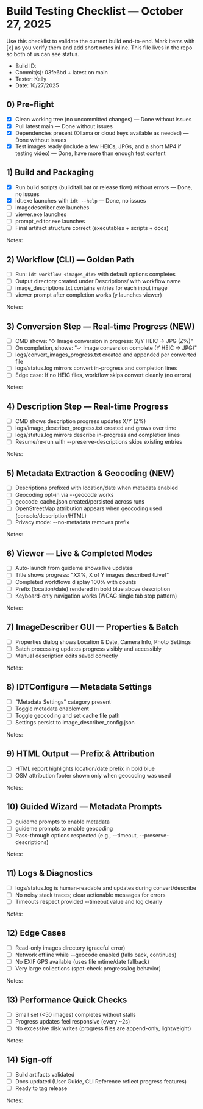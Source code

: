 # Build Testing Checklist — October 27, 2025

Use this checklist to validate the current build end-to-end. Mark items with [x] as you verify them and add short notes inline. This file lives in the repo so both of us can see status.

- Build ID: 
- Commit(s): 03fe6bd + latest on main
- Tester: Kelly
- Date: 10/27/2025

## 0) Pre-flight
- [x] Clean working tree (no uncommitted changes) — Done without issues
- [x] Pull latest main — Done without issues
- [x] Dependencies present (Ollama or cloud keys available as needed) — Done without issues
- [x] Test images ready (include a few HEICs, JPGs, and a short MP4 if testing video) — Done, have more than enough test content

## 1) Build and Packaging
- [x] Run build scripts (builditall.bat or release flow) without errors — Done, no issues
- [x] idt.exe launches with `idt --help` — Done, no issues
- [ ] imagedescriber.exe launches
- [ ] viewer.exe launches
- [ ] prompt_editor.exe launches
- [ ] Final artifact structure correct (executables + scripts + docs)

Notes:

## 2) Workflow (CLI) — Golden Path
- [ ] Run: `idt workflow <images_dir>` with default options completes
- [ ] Output directory created under Descriptions/ with workflow name
- [ ] image_descriptions.txt contains entries for each input image
- [ ] viewer prompt after completion works (y launches viewer)

Notes:

## 3) Conversion Step — Real-time Progress (NEW)
- [ ] CMD shows: "⟳ Image conversion in progress: X/Y HEIC → JPG (Z%)"
- [ ] On completion, shows: "✓ Image conversion complete (Y HEIC → JPG)"
- [ ] logs/convert_images_progress.txt created and appended per converted file
- [ ] logs/status.log mirrors convert in-progress and completion lines
- [ ] Edge case: If no HEIC files, workflow skips convert cleanly (no errors)

Notes:

## 4) Description Step — Real-time Progress
- [ ] CMD shows description progress updates X/Y (Z%)
- [ ] logs/image_describer_progress.txt created and grows over time
- [ ] logs/status.log mirrors describe in-progress and completion lines
- [ ] Resume/re-run with --preserve-descriptions skips existing entries

Notes:

## 5) Metadata Extraction & Geocoding (NEW)
- [ ] Descriptions prefixed with location/date when metadata enabled
- [ ] Geocoding opt-in via --geocode works
- [ ] geocode_cache.json created/persisted across runs
- [ ] OpenStreetMap attribution appears when geocoding used (console/description/HTML)
- [ ] Privacy mode: --no-metadata removes prefix

Notes:

## 6) Viewer — Live & Completed Modes
- [ ] Auto-launch from guideme shows live updates
- [ ] Title shows progress: "XX%, X of Y images described (Live)"
- [ ] Completed workflows display 100% with counts
- [ ] Prefix (location/date) rendered in bold blue above description
- [ ] Keyboard-only navigation works (WCAG single tab stop pattern)

Notes:

## 7) ImageDescriber GUI — Properties & Batch
- [ ] Properties dialog shows Location & Date, Camera Info, Photo Settings
- [ ] Batch processing updates progress visibly and accessibly
- [ ] Manual description edits saved correctly

Notes:

## 8) IDTConfigure — Metadata Settings
- [ ] "Metadata Settings" category present
- [ ] Toggle metadata enablement
- [ ] Toggle geocoding and set cache file path
- [ ] Settings persist to image_describer_config.json

Notes:

## 9) HTML Output — Prefix & Attribution
- [ ] HTML report highlights location/date prefix in bold blue
- [ ] OSM attribution footer shown only when geocoding was used

Notes:

## 10) Guided Wizard — Metadata Prompts
- [ ] guideme prompts to enable metadata
- [ ] guideme prompts to enable geocoding
- [ ] Pass-through options respected (e.g., --timeout, --preserve-descriptions)

Notes:

## 11) Logs & Diagnostics
- [ ] logs/status.log is human-readable and updates during convert/describe
- [ ] No noisy stack traces; clear actionable messages for errors
- [ ] Timeouts respect provided --timeout value and log clearly

Notes:

## 12) Edge Cases
- [ ] Read-only images directory (graceful error)
- [ ] Network offline while --geocode enabled (falls back, continues)
- [ ] No EXIF GPS available (uses file mtime/date fallback)
- [ ] Very large collections (spot-check progress/log behavior)

Notes:

## 13) Performance Quick Checks
- [ ] Small set (<50 images) completes without stalls
- [ ] Progress updates feel responsive (every ~2s)
- [ ] No excessive disk writes (progress files are append-only, lightweight)

Notes:

## 14) Sign-off
- [ ] Build artifacts validated
- [ ] Docs updated (User Guide, CLI Reference reflect progress features)
- [ ] Ready to tag release

Notes:
